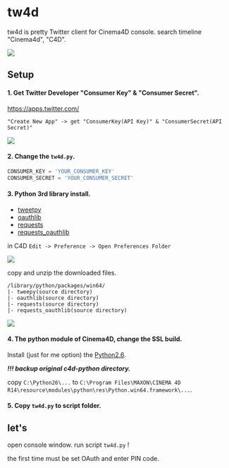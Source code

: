 tw4d
====

tw4d is pretty Twitter client for Cinema4D console.
search timeline "Cinema4d", "C4D".

![](./tw4d.png)

## Setup

#### 1. Get Twitter Developer "Consumer Key" & "Consumer Secret".

https://apps.twitter.com/

`"Create New App" -> get "ConsumerKey(API Key)" & "ConsumerSecret(API Secret)"`

![](./get_twitter_dev_key.png)

#### 2. Change the `tw4d.py`.

```python
CONSUMER_KEY = 'YOUR_CONSUMER_KEY'
CONSUMER_SECRET = 'YOUR_CONSUMER_SECRET'
```

#### 3. Python 3rd library install.

- [tweetpy](https://github.com/tweepy/tweepy)
- [oauthlib](https://github.com/idan/oauthlib)
- [requests](https://github.com/kennethreitz/requests)
- [requests_oauthlib](https://github.com/requests/requests-oauthlib)

in C4D `Edit -> Preference -> Open Preferences Folder`

![](./open_preferences_folder.png)

copy and unzip the downloaded files.

```
/library/python/packages/win64/
|- tweepy(source directory)
|- oauthlib(source directory)
|- requests(source directory)
|- requests_oauthlib(source directory)
```

![](./3rd_library_install.png)

#### 4. The python module of Cinema4D, change the SSL build.

Install (just for me option) the [Python2.6](https://www.python.org/download/releases/2.6.6/).

**_!!! backup original c4d-python directory._**

copy
`C:\Python26\...`
to
`C:\Program Files\MAXON\CINEMA 4D R14\resource\modules\python\res\Python.win64.framework\...`.

#### 5. Copy `tw4d.py` to script folder.

## let's

open console window. run script `tw4d.py` !

the first time must be set OAuth and enter PIN code.
